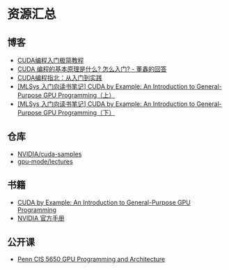 # 资源汇总

## 博客

- [CUDA编程入门极简教程](https://zhuanlan.zhihu.com/p/34587739)
- [CUDA 编程的基本原理是什么? 怎么入门? - 董鑫的回答](https://www.zhihu.com/question/613405221/answer/3129776636)
- [CUDA编程指北：从入门到实践](https://zhuanlan.zhihu.com/p/680075822)
- [[MLSys 入门向读书笔记] CUDA by Example: An Introduction to General-Purpose GPU Programming（上）](https://zhuanlan.zhihu.com/p/709427098)
- [[MLSys 入门向读书笔记] CUDA by Example: An Introduction to General-Purpose GPU Programming（下）](https://zhuanlan.zhihu.com/p/718988880)

## 仓库

- [NVIDIA/cuda-samples](https://github.com/NVIDIA/cuda-samples)
- [gpu-mode/lectures](https://github.com/gpu-mode/lectures)

## 书籍

- [CUDA by Example: An Introduction to General-Purpose GPU Programming](https://developer.nvidia.com/cuda-example)
- [NVIDIA 官方手册](https://docs.nvidia.com/cuda/cuda-c-programming-guide/)

## 公开课

- [Penn CIS 5650 GPU Programming and Architecture](https://cis5650-fall-2024.github.io/syllabus/)
